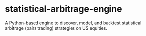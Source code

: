 # statistical-arbitrage-engine
A Python-based engine to discover, model, and backtest statistical arbitrage (pairs trading) strategies on US equities.
